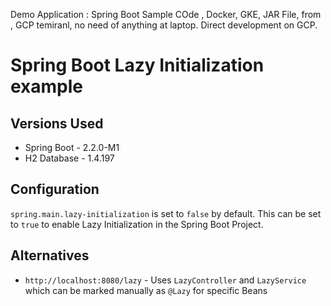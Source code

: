 Demo Application : Spring Boot Sample COde , Docker, GKE, JAR File, from , GCP temiranl, no need of anything at laptop.
Direct development on GCP.

# Spring Boot Lazy Initialization example

## Versions Used
- Spring Boot - 2.2.0-M1
- H2 Database - 1.4.197

## Configuration
`spring.main.lazy-initialization` is set to `false` by default. This can be set to `true` to enable Lazy Initialization in the Spring Boot Project.

## Alternatives
- `http://localhost:8080/lazy` - Uses `LazyController` and `LazyService` which can be marked manually as `@Lazy` for specific Beans
